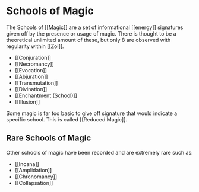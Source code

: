 # Schools of Magic
The Schools of [[Magic]] are a set of informational [[energy]] signatures given off by the presence or usage of magic. There is thought to be a theoretical unlimited amount of these, but only 8 are observed with regularity within [[Zol]].
- [[Conjuration]]
- [[Necromancy]]
- [[Evocation]]
- [[Abjuration]]
- [[Transmutation]]
- [[Divination]]
- [[Enchantment (School)]]
- [[Illusion]]

Some magic is far too basic to give off  signature that would indicate a specific school. This is called [[Reduced Magic]].

## Rare Schools of Magic
Other schools of magic have been recorded and are extremely rare such as: 
- [[Incana]]
- [[Amplidation]]
- [[Chronomancy]]
- [[Collapsation]]